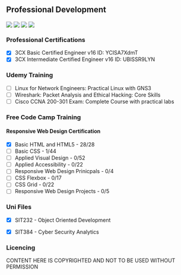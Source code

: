 ## Professional Development

<!-- Repo Stats -->
<img align="center" src="https://img.shields.io/github/commit-activity/m/CrashOverrideProductions/ProfessionalDevelopment"> <img align="center" src="https://img.shields.io/github/last-commit/CrashOverrideProductions/ProfessionalDevelopment"> <img align="center" src="https://img.shields.io/github/languages/code-size/CrashOverrideProductions/ProfessionalDevelopment"> <img align="center" src="https://img.shields.io/github/directory-file-count/CrashOverrideProductions/ProfessionalDevelopment">

### Professional Certifications
- [X] 3CX Basic Certified Engineer v16   			ID: YCISA7XdmT
- [X] 3CX Intermediate Certified Engineer v16   	ID: UBlSSR9LYN 

<!-- Other Training -->
### Udemy Training
- [ ] Linux for Network Engineers: Practical Linux with GNS3
- [ ] Wireshark: Packet Analysis and Ethical Hacking: Core Skills
- [ ] Cisco CCNA 200-301 Exam: Complete Course with practical labs

### Free Code Camp Training
#### Responsive Web Design Certification
- [X] Basic HTML and HTML5 - 28/28
- [ ] Basic CSS - 1/44
- [ ] Applied Visual Design - 0/52
- [ ] Applied Accessibility - 0/22
- [ ] Responsive Web Design Prinicpals - 0/4
- [ ] CSS Flexbox - 0/17
- [ ] CSS Grid - 0/22
- [ ] Responsive Web Design Projects - 0/5

<!-- Deakin Unit List -->
### Uni Files
- [X] SIT232 - Object Oriented Development
- [X] SIT384 - Cyber Security Analytics


<!-- Licencing Always at the Bottom -->
### Licencing 

CONTENT HERE IS COPYRIGHTED AND NOT TO BE USED WITHOUT PERMISSION

